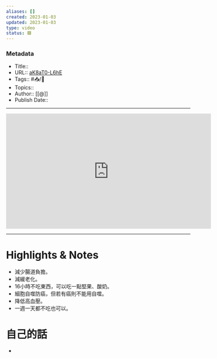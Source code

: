 ```yaml
---
aliases: []
created: 2023-01-03
updated: 2023-01-03
type: video
status: 🟩
---
```

### Metadata
- Title:: 
- URL::  [aK8aT0-L6hE](https://www.youtube.com/watch?v=aK8aT0-L6hE)
- Tags:: #📥️/🎥️
- Topics:: 
- Author:: [[@]]
- Publish Date:: 

---

<center><iframe width="560" height="315" src="https://www.youtube.com/embed/aK8aT0-L6hE" frameborder="0" allow="accelerometer; autoplay; encrypted-media; gyroscope; picture-in-picture" allowfullscreen></iframe></center>

---
# Highlights & Notes
- 減少腸道負擔。
- 減緩老化。
- 16小時不吃東西，可以吃一點堅果、酸奶。
- 細胞自噬防癌，但若有癌則不能用自噬。
- 降低高血壓。
- 一週一天都不吃也可以。
# 自己的話
-
